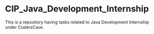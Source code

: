 # CIP_Java_Development_Internship
This is a repository having tasks related to Java Development Internship under CodersCave.
